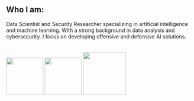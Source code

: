 ## Who I am:
Data Scientist and Security Researcher specializing in artificial intelligence and machine learning. With a strong background in data analysis and cybersecurity. I focus on developing offensive and defensive AI solutions.
<br>
<br>
<br>
<img src="https://github.com/user-attachments/assets/e11f8d82-e55a-442c-aa9c-1c2feb894a0d" width="100" height="100" />
<img src="https://github.com/user-attachments/assets/95f603dc-a13c-4f5c-8d88-82e84945e3d1" width="100" height="100" />
<img src="https://github.com/user-attachments/assets/8dadd17f-450a-40d4-962e-b7a1711a2d02" width="115" height="115" />
